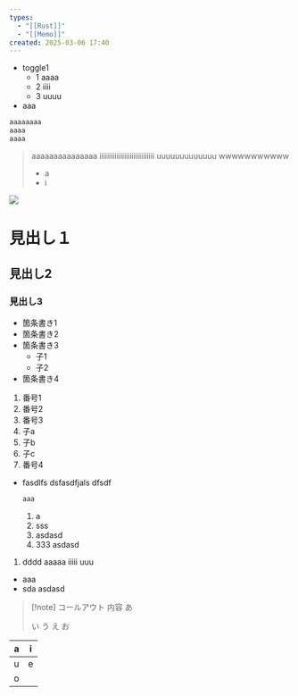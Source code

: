 ```yaml
---
types:
  - "[[Rust]]"
  - "[[Memo]]"
created: 2025-03-06 17:40
---
```

- toggle1
  - 1
    aaaa
  - 2
    iiii
  - 3
    uuuu
- aaa

```rust
aaaaaaaa
aaaa
aaaa
```

> aaaaaaaaaaaaaaa
> iiiiiiiiiiiiiiiiiiiiiiiiiiiii
> uuuuuuuuuuuuu
> wwwwwwwwwww
> - a
> - i



![](https://www.youtube.com/watch?v=M-Eyhjkepy0)



# 見出し１
## 見出し2
### 見出し3

- 箇条書き1
- 箇条書き2
- 箇条書き3
  - 子1
  - 子2
- 箇条書き4

1. 番号1
2. 番号2
3. 番号3
  1. 子a
  2. 子b
  3. 子c
4. 番号4


- fasdlfs
  dsfasdfjals
  dfsdf
  ```rust
  aaa
  ```
  1. a
  2. sss
    1. asdasd
  3. 333
    asdasd

1. dddd
  aaaaa
  iiiii
  uuu
  - aaa
  - sda
  asdasd

> [!note] コールアウト
> 内容
> あ
> 
> い
> う
> え
> お



| a | i |
| --- | --- |
| u | e |
| o |  |

